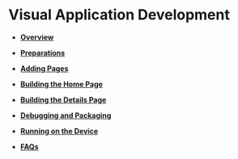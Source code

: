 # Visual Application Development<a name="EN-US_TOPIC_0000001111199420"></a>

-   **[Overview](device-camera-visual-overview.md)**  

-   **[Preparations](device-camera-visual-prepare.md)**  

-   **[Adding Pages](device-camera-visual-addpage.md)**  

-   **[Building the Home Page](device-camera-visual-firstpage.md)**  

-   **[Building the Details Page](device-camera-visual-details.md)**  

-   **[Debugging and Packaging](device-camera-visual-debug.md)**  

-   **[Running on the Device](device-camera-visual-run.md)**  

-   **[FAQs](device-camera-visual-faqs.md)**  


